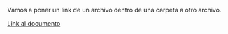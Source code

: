 Vamos a poner un link de un archivo dentro de una carpeta a otro archivo.

[Link al documento](../docs/explicacion.md)
